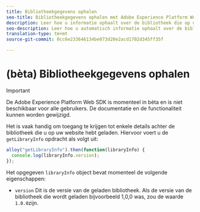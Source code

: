 ```yaml
---
title: Bibliotheekgegevens ophalen
seo-title: Bibliotheekgegevens ophalen met Adobe Experience Platform Web SDK
description: Leer hoe u informatie ophaalt over de bibliotheek die op de website is geladen
seo-description: Leer hoe u automatisch informatie ophaalt over de bibliotheek die door de Adobe Experience Cloud SDK op de website is geladen
translation-type: tm+mt
source-git-commit: 0cc6e233646134be073d20e2acd1702d345ff35f

---
```



# (bèta) Bibliotheekgegevens ophalen

>[!IMPORTANT]
>
>De Adobe Experience Platform Web SDK is momenteel in bèta en is niet beschikbaar voor alle gebruikers. De documentatie en de functionaliteit kunnen worden gewijzigd.

Het is vaak handig om toegang te krijgen tot enkele details achter de bibliotheek die u op uw website hebt geladen. Hiervoor voert u de `getLibraryInfo` opdracht als volgt uit:

```js
alloy("getLibraryInfo").then(function(libraryInfo) {
  console.log(libraryInfo.version);
});
```

Het opgegeven `libraryInfo` object bevat momenteel de volgende eigenschappen:

* `version` Dit is de versie van de geladen bibliotheek. Als de versie van de bibliotheek die wordt geladen bijvoorbeeld 1,0,0 was, zou de waarde `1.0.0`zijn.